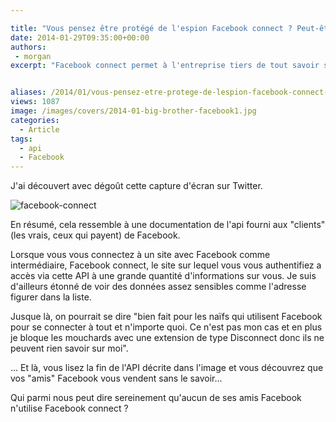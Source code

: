 ```yaml
---

title: "Vous pensez être protégé de l'espion Facebook connect ? Peut-être pas.."
date: 2014-01-29T09:35:00+00:00
authors:
 - morgan
excerpt: "Facebook connect permet à l'entreprise tiers de tout savoir sur vous.. Mais aussi sur vos amis !"


aliases: /2014/01/vous-pensez-etre-protege-de-lespion-facebook-connect-peut-etre-pas/
views: 1087
image: /images/covers/2014-01-big-brother-facebook1.jpg
categories:
  - Article
tags:
  - api
  - Facebook
---
```

J'ai découvert avec dégoût cette capture d'écran sur Twitter.

![facebook-connect](/images/misc/2014-01-facebook-connect.jpg)

En résumé, cela ressemble à une documentation de l'api fourni aux "clients" (les vrais, ceux qui payent) de Facebook.

Lorsque vous vous connectez à un site avec Facebook comme intermédiaire, Facebook connect, le site sur lequel vous vous authentifiez a accès via cette API à une grande quantité d'informations sur vous. Je suis d'ailleurs étonné de voir des données assez sensibles comme l'adresse figurer dans la liste.

Jusque là, on pourrait se dire "bien fait pour les naïfs qui utilisent Facebook pour se connecter à tout et n'importe quoi. Ce n'est pas mon cas et en plus je bloque les mouchards avec une extension de type Disconnect donc ils ne peuvent rien savoir sur moi".

... Et là, vous lisez la fin de l'API décrite dans l'image et vous découvrez que vos "amis" Facebook vous vendent sans le savoir...

Qui parmi nous peut dire sereinement qu'aucun de ses amis Facebook n'utilise Facebook connect ?
